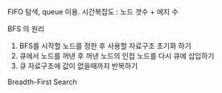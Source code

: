 

FIFO 탐색, queue 이용.
시간복잡도 : 노드 갯수 + 에지 수

BFS 의 원리 
1. BFS를 시작할 노드를 정한 후 사용할 자료구조 초기화 하기
2. 큐에서 노드를 꺼낸 후 꺼낸 노드의 인접 노드를 다시 큐에 삽입하기
3. 큐 자료구조에 값이 없을때까지 반복하기


Breadth-First Search
